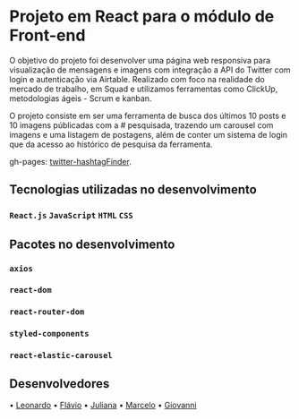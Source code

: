 # Projeto em React para o módulo de Front-end

O objetivo do projeto foi desenvolver uma página web responsiva para visualização de mensagens e imagens com integração a API do Twitter com login e autenticação via Airtable. Realizado com foco na realidade do mercado de trabalho, em Squad e utilizamos ferramentas como ClickUp, metodologias ágeis - Scrum e kanban. 

O projeto consiste em ser uma ferramenta de busca dos últimos 10 posts e 10 imagens públicadas com a # pesquisada, trazendo um carousel com imagens e uma listagem de postagens, além de conter um sistema de login que da acesso ao histórico de pesquisa da ferramenta.

gh-pages: [twitter-hashtagFinder](https://mwsleonardo.github.io/twitter-hashtagFinder/).

## Tecnologias utilizadas no desenvolvimento

### `React.js`   `JavaScript`   `HTML`   `CSS`

## Pacotes no desenvolvimento

### `axios`
### `react-dom`
### `react-router-dom`
### `styled-components`
### `react-elastic-carousel`

## Desenvolvedores

• [Leonardo](www.linkedin.com/in/mwsleonardo)
• [Flávio](https://www.linkedin.com/in/flaviohmsilva/)
• [Juliana](https://www.linkedin.com/in/julianakaorigoia/)
• [Marcelo](https://www.linkedin.com/in/marcelo-correa-b1218a212/)
• [Giovanni](https://www.linkedin.com/in/giovanni-shiroma-amaral-9638b0215/)
